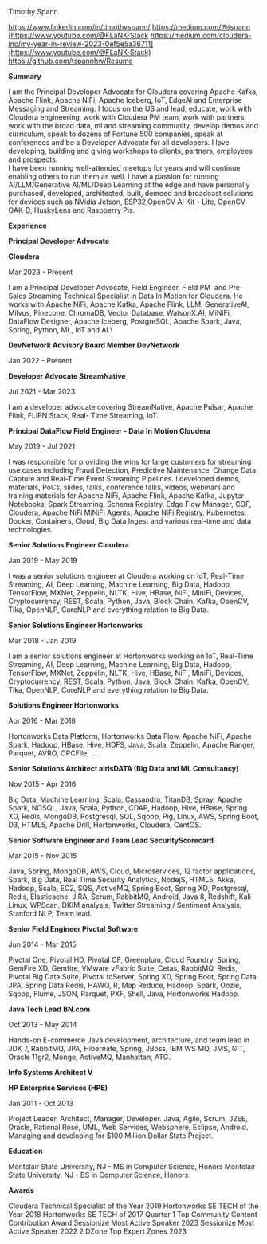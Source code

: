 Timothy Spann


<https://www.linkedin.com/in/timothyspann/> 
<https://medium.com/@tspann> 
[https://www.youtube.com/@FLaNK-Stack
https://medium.com/cloudera-inc/my-year-in-review-2023-0ef5e5a36711](https://www.youtube.com/@FLaNK-Stack) <https://github.com/tspannhw/Resume>


**Summary**

I am the Principal Developer Advocate for Cloudera covering Apache Kafka, Apache Flink, Apache NiFi, Apache Iceberg, IoT, EdgeAI and Enterprise Messaging and Streaming. I focus on the US and lead, educate, work with Cloudera engineering, work with Cloudera PM team, work with partners, work with the broad data, ml and streaming community, develop demos and curriculum, speak to dozens of Fortune 500 companies, speak at conferences and be a Developer Advocate for all developers. I love developing, building and giving workshops to clients, partners, employees and prospects.  \
I have been running well-attended meetups for years and will continue enabling others to run them as well. I have a passion for running AI/LLM/Generative AI/ML/Deep Learning at the edge and have personally purchased, developed, architected, built, demoed and broadcast solutions for devices such as NVidia Jetson, ESP32,OpenCV AI Kit - Lite, OpenCV OAK-D, HuskyLens and Raspberry Pis.


**Experience**

**Principal Developer Advocate**

**Cloudera**

Mar 2023 - Present 

I am a Principal Developer Advocate, Field Engineer, Field PM  and Pre-Sales Streaming Technical Specialist in Data In Motion for Cloudera. He works with Apache NiFi, Apache Kafka, Apache Flink, LLM, GenerativeAI, Milvus, Pinecone, ChromaDB, Vector Database, WatsonX.AI, MiNiFi, DataFlow Designer, Apache Iceberg, PostgreSQL, Apache Spark, Java, Spring, Python, ML, IoT and AI.\

**DevNetwork Advisory Board Member
DevNetwork**

Jan 2022 - Present

**Developer Advocate
StreamNative**

Jul 2021 - Mar 2023

I am a developer advocate covering StreamNative, Apache Pulsar, Apache Flink, FLiPN Stack, Real- Time Streaming, IoT.

**Principal DataFlow Field Engineer - Data In Motion
Cloudera**

May 2019 - Jul 2021

I was responsible for providing the wins for large customers for streaming use cases including Fraud Detection, Predictive Maintenance, Change Data Capture and Real-Time Event Streaming Pipelines. I developed demos, materials, PoCs, slides, talks, conference talks, videos, webinars and training materials for Apache NiFi, Apache Flink, Apache Kafka, Jupyter Notebooks, Spark Streaming, Schema Registry, Edge Flow Manager, CDF, Cloudera, Apache NiFi MiNiFi Agents, Apache NiFi Registry, Kubernetes, Docker, Containers, Cloud, Big Data Ingest and various real-time and data technologies.

**Senior Solutions Engineer
Cloudera**

Jan 2019 - May 2019

I was a senior solutions engineer at Cloudera working on IoT, Real-Time Streaming, AI, Deep Learning, Machine Learning, Big Data, Hadoop, TensorFlow, MXNet, Zeppelin, NLTK, Hive, HBase, NiFi, MiniFi, Devices, Cryptocurrency, REST, Scala, Python, Java, Block Chain, Kafka, OpenCV, Tika, OpenNLP, CoreNLP and everything relation to Big Data.

**Senior Solutions Engineer
Hortonworks**

Mar 2018 - Jan 2019

I am a senior solutions engineer at Hortonworks working on IoT, Real-Time Streaming, AI, Deep Learning, Machine Learning, Big Data, Hadoop, TensorFlow, MXNet, Zeppelin, NLTK, Hive, HBase, NiFi, MiniFi, Devices, Cryptocurrency, REST, Scala, Python, Java, Block Chain, Kafka, OpenCV, Tika, OpenNLP, CoreNLP and everything relation to Big Data.

**Solutions Engineer
Hortonworks**

Apr 2016 - Mar 2018

Hortonworks Data Platform, Hortonworks Data Flow. Apache NiFi, Apache Spark, Hadoop, HBase, Hive, HDFS, Java, Scala, Zeppelin, Apache Ranger, Parquet, AVRO, ORCFile, ...

**Senior Solutions Architect
airisDATA (Big Data and ML Consultancy)**

Nov 2015 - Apr 2016

Big Data, Machine Learning, Scala, Cassandra, TitanDB, Spray, Apache Spark, NOSQL, Java, Scala, Python, CDAP, Hadoop, Hive, HBase, Spring XD, Redis, MongoDB, Postgresql, SQL, Sqoop, Pig, Linux, AWS, Spring Boot, D3, HTML5, Apache Drill, Hortonworks, Cloudera, CentOS.

**Senior Software Engineer and Team Lead
SecurityScorecard**

Mar 2015 - Nov 2015

Java, Spring, MongoDB, AWS, Cloud, Microservices, 12 factor applications, Spark, Big Data, Real Time Security Analytics, NodejS, HTML5, Akka, Hadoop, Scala, EC2, SQS, ActiveMQ, Spring Boot, Spring XD, Postgresql, Redis, Elasticache, JIRA, Scrum, RabbitMQ, Android, Java 8, Redshift, Kali Linux, WPScan, DKIM analysis, Twitter Streaming / Sentiment Analysis, Stanford NLP, Team lead.

**Senior Field Engineer
Pivotal Software**

Jun 2014 - Mar 2015

Pivotal One, Pivotal HD, Pivotal CF, Greenplum, Cloud Foundry, Spring, GemFire XD, Gemfire, VMware vFabric Suite, Cetas, RabbitMQ, Redis, Pivotal Big Data Suite, Pivotal tcServer, Spring XD, Spring Boot, Spring Data JPA, Spring Data Redis, HAWQ, R, Map Reduce, Hadoop, Spark, Oozie, Sqoop, Flume, JSON, Parquet, PXF, Shell, Java, Hortonworks Hadoop. 

**Java Tech Lead**
**BN.com**

Oct 2013 - May 2014 

Hands-on E-commerce Java development, architecture, and team lead in JDK 7, RabbitMQ, JPA, Hibernate, Spring, JBoss, IBM WS MQ, JMS, GIT, Oracle 11gr2, Mongo, ActiveMQ, Manhattan, ATG.

**Info Systems Architect V**

**HP Enterprise Services (HPE)**

Jan 2011 - Oct 2013

Project Leader, Architect, Manager, Developer. Java, Agile, Scrum, J2EE, Oracle, Rational Rose, UML, Web Services, Websphere, Eclipse, Android.   Managing and developing for $100 Million Dollar State Project.

**Education**

Montclair State University, NJ - MS in Computer Science, Honors
Montclair State University, NJ - BS in Computer Science, Honors

**Awards**

Cloudera Technical Specialist of the Year 2019
Hortonworks SE TECH of the Year 2018
Hortonworks SE TECH of 2017 Quarter 1
Top Community Content Contribution Award
Sessionize Most Active Speaker 2023
Sessionize Most Active Speaker 2022
2 DZone Top Expert Zones 2023
